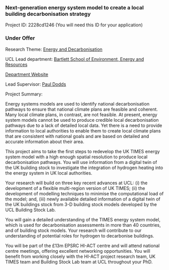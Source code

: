 ### Next-generation energy system model to create a local building decarbonisation strategy

Project ID: 2228cd1246
(You will need this ID for your application)

### Under Offer

Research Theme: [Energy and Decarbonisation](../themes/energy and-decarbonisation.md)

UCL Lead department: [Bartlett School of Environment, Energy and Resources](../departments/bartlett-school-of-environment-energy-and-resources.md)

[Department Website](https://www.ucl.ac.uk/bartlett/bartlett-school-environment-energy-and-resources)

Lead Supervisor: [Paul Dodds](https://profiles.ucl.ac.uk/31656)

Project Summary:

Energy systems models are used to identify national decarbonisation pathways to ensure that national climate plans are feasible and coherent. Many local climate plans, in contrast, are not feasible. At present, energy system models cannot be used to produce credible local decarbonisation pathways due to a lack of detailed local data. Yet there is a need to provide information to local authorities to enable them to create local climate plans that are consistent with national goals and are based on detailed and accurate information about their area.

This project aims to take the first steps to redevelop the UK TIMES energy system model with a high enough spatial resolution to produce local decarbonisation pathways. You will use information from a digital twin of the UK building stock to investigate the integration of hydrogen heating into the energy system in UK local authorities.

Your research will build on three key recent advances at UCL: (i) the development of a flexible multi-region version of UK TIMES; (ii) the development of modelling techniques to minimise the computational load of the model; and, (iii) newly available detailed information of a digital twin of the UK buildings stock from 3-D building stock models developed by the UCL Building Stock Lab.

You will gain a detailed understanding of the TIMES energy system model, which is used for decarbonisation assessments in more than 40 countries, and of building stock models. Your research will contribute to our understanding of potential roles for hydrogen to decarbonise buildings.

You will be part of the £13m EPSRC HI-ACT centre and will attend national centre meetings, offering excellent networking opportunities. You will benefit from working closely with the HI-ACT project research team, UK TIMES team and Building Stock Lab team at UCL throughout your PhD.
